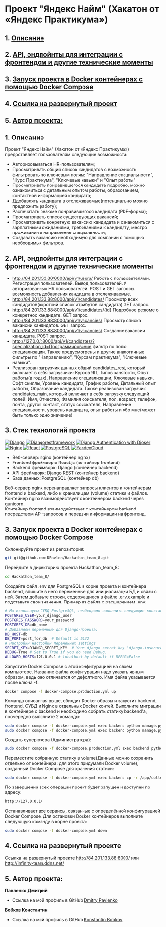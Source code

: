 # Проект "Яндекс Найм" (Хакатон от «Яндекс Практикума»)

## 1. [Описание](#1)
## 2. [API, эндпойнты для интеграции с фронтендом и другие технические моменты](#2)
## 3. [Запуск проекта в Docker контейнерах с помощью Docker Compose](#3)
## 4. [Ссылка на развернутый проект](#4) 
## 5. [Автор проекта:](#5)

## 1. Описание  <a id=1></a>

Проект "Яндекс Найм" (Хакатон от «Яндекс Практикума») предоставляет пользователям следующие возможности:
- Авторизовываться HR-пользователям;
- Просматривать общий список кандидатов с возможность фильтровать по ключевым полям:
  "Направление специальности", "Курс Практикума",  "Ключевые навыки" и "Опыт работы"
- Просматривать понравившегося кандидата подробно, можно ознакомиться с 
детальным опытом работы, образованием, контактной информацией кандидата;
- Ддобавлять кандидата в отслеживаемые(потенциально можно предложить работу);
- Распечатать резюме понравившегося кандидата (PDF-форма);
- Просматривать список существующих вакансий;
- Просматривать конретную вакансию кандидата и ознакомиться с зарплатными ожиданиями, 
требованиями к кандидату, местро проживания и направление специальности;
- Создавать вакансию необходимую для компании с помощью необходимых фильтров.


## 2. API, эндпойнты для интеграции с фронтендом и другие технические моменты <a id=2></a>

- http://84.201.133.88:8000/api/v1/users/  Работа с пользователями. Регистрация пользователей.
Вывод пользователей. У авторизованных HR пользователей. POST и GET запросы.
возможность добавления кандидата в отслеживаемые.
- http://84.201.133.88:8000/api/v1/candidates/ Просмотр всех кандидатов(короткий список атрибутов кандидата)
  GET запрос.  
- http://84.201.133.88:8000/api/v1/candidates/{id} Подробное резюме о конкретнос кандидате. GET запрос.  
- http://84.201.133.88:8000/api/v1/vacancies/ Просмотр списка вакансий кандидатов. GET запрос. 
- http://84.201.133.88:8000/api/v1/vacancies/ Создание вакансии кандидата. POST запрос.
- http://127.0.0.1:8000/api/v1/candidates/?specialization_id=Программирование фильтр по полю специализации.
Также предусмотрены и другие аналогичные фильтры по "Направлению", "Курсам практикума", "Ключевые навыки".
- Реализован загрузчик данных общий candidates_rest, который включает в себя загрузчики: Курсов ЯП, Типов занятости,
Опыт работы(в годах), Направление специализации, Ключевые навыки, Софт скиллы, Уровень кандидата, График работы, 
Детальный опыт работы, Образование кандидата. Также реализован загрузчик candidates_main, который включает в себя
загрузку следующий полей: Имя, Отчество, Фамилия соискателя, пол, возраст, телефон, почта, другой контакт,
статус соискателя, Направление специальности, уровень кандидата, опыт работы и обо мне(может быть только одно значение)

## 3. Стек технологий проекта <a id=3></a>
[![Django](https://img.shields.io/badge/Django-4.2.1-6495ED)](https://www.djangoproject.com) [![Djangorestframework](https://img.shields.io/badge/djangorestframework-3.14.0-6495ED)](https://www.django-rest-framework.org/) [![Django Authentication with Djoser](https://img.shields.io/badge/Django_Authentication_with_Djoser-2.2.0-6495ED)](https://djoser.readthedocs.io/en/latest/getting_started.html) [![Nginx](https://img.shields.io/badge/Nginx-1.21.3-green)](https://nginx.org/ru/) [![React](https://img.shields.io/badge/React-18.2.0-blue)](https://react.dev/) [![PostgreSQL](https://img.shields.io/badge/PostgreSQL-16-blue)](https://www.postgresql.org/) [![YandexCloud](https://img.shields.io/badge/yandex-cloud-5282FF?logo=yandexcloud)](https://www.cloud.yandex.com/)

- Веб-сервер: nginx (контейнер nginx)  
- Frontend фреймворк: React.js (контейнер frontend)  
- Backend фреймворк: Django (контейнер backend)  
- API фреймворк: Django REST (контейнер backend)  
- База данных: PostgreSQL (контейнер db)

Веб-сервер nginx перенаправляет запросы клиентов к контейнерам frontend и backend, либо к хранилищам (volume) статики и файлов.  
Контейнер nginx взаимодействует с контейнером backend через gunicorn.  
Контейнер frontend взаимодействует с контейнером backend посредством API-запросов и передачи информации на фронтенд.


## 3. Запуск проекта в Docker контейнерах с помощью Docker Compose <a id=3></a>

Склонируйте проект из репозитория:
```bash
git git@github.com:DPavlen/Hackathon_team_8.git
```
Перейдите в директорию проекта Hackathon_team_8:
```bash
cd Hackathon_team_8/
```
Создайте файл .env для PostgreSQL в корне проекта и контейнера backend, впишите в него переменные для инициализации БД и связи с ней. Затем добавьте строки, содержащиеся в файле .env.example и подставьте свои значения.
Пример из файла с расширением .env:
```bash
# Мы используем СУБД PostgreSQL, необходимо заполнить следующие константы.
POSTGRES_USER=your_django_user
POSTGRES_PASSWORD=your_password
POSTGRES_DB=db_name
# Добавляем переменные для Django-проекта:
DB_HOST=db
DB_PORT=port_for_db  # Default is 5432
# Настройки настройки переменных settings
SECRET_KEY=DJANGO_SECRET_KEY  # Your django secret key 'django-insecure......'
DEBUG=True # Set to True if you do need Debug.
ALLOWED_HOSTS=127.0.0.1 # localhost by default if DEBUG=False
```
Запустите Docker Compose с этой конфигурацией на своём компьютере. Название файла конфигурации надо указать явным образом, ведь оно отличается от дефолтного. Имя файла указывается после ключа -f:
```bash
docker compose -f docker-compose.production.yml up
```
Команда описанная выше, сбилдит Docker образы и запустит backend, frontend, СУБД и Nginx в отдельных Docker контей.
Выполните миграции в контейнере с backend и необходимо собрать статику backend'a, поочередно выполните 2 команды:
```bash
sudo docker compose -f docker-compose.yml exec backend python manage.py migrate
sudo docker compose -f docker-compose.yml exec backend python manage.py collectstatic
```
Создать суперюзера (Администратора):
```bash
sudo docker compose -f docker-compose.production.yml exec backend python manage.py createsuperuser
```

Переместите собранную статику в volume(Данные можно сохранить отдельно от контейнера: для этого придумали Docker volume), 
созданный Docker Compose для хранения статики:
```bash
sudo docker compose -f docker-compose.yml exec backend cp -r /app/collected_static/. /static/static/
```
По завершении всех операции проект будет запущен и доступен по адресу:
```bash
http://127.0.0.1/
```
Останавливает все сервисы, связанные с определённой конфигурацией Docker Compose. 
Для остановки Docker контейнеров выполните следующую команду в корне проекта:
```bash
sudo docker compose -f docker-compose.yml down
```

## 4. Ссылка на развернутый проектe <a id=4></a>
Ссылка на развернутый проектe http://84.201.133.88:8000/ или http://infinity-team.ddns.net/


## 5. Автор проекта: <a id=5></a> 

**Павленко Дмитрий**  
- Ссылка на мой профиль в GitHub [Dmitry Pavlenko](https://github.com/DPavlen)  

**Бобков Константин**  
- Ссылка на мой профиль в GitHub [Konstantin Bobkov](https://github.com/deltabobkov)
